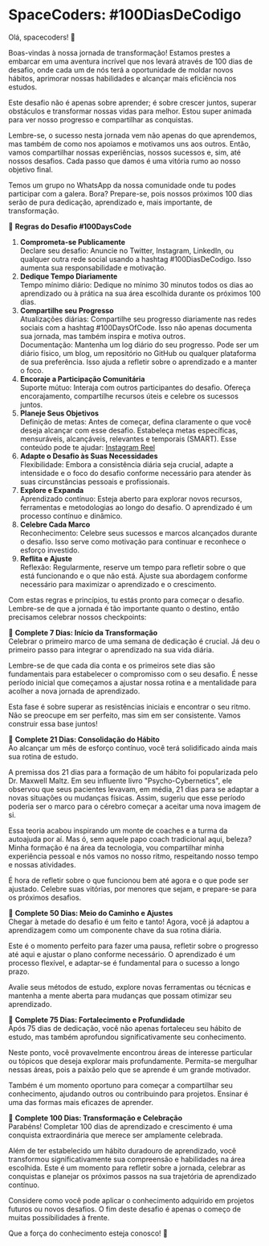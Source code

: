 # SpaceCoders: #100DiasDeCodigo

Olá, spacecoders! 🖖

Boas-vindas à nossa jornada de transformação! Estamos prestes a embarcar em uma aventura incrível que nos levará através de 100 dias de desafio, onde cada um de nós terá a oportunidade de moldar novos hábitos, aprimorar nossas habilidades e alcançar mais eficiência nos estudos.

Este desafio não é apenas sobre aprender; é sobre crescer juntos, superar obstáculos e transformar nossas vidas para melhor. Estou super animada para ver nosso progresso e compartilhar as conquistas.

Lembre-se, o sucesso nesta jornada vem não apenas do que aprendemos, mas também de como nos apoiamos e motivamos uns aos outros. Então, vamos compartilhar nossas experiências, nossos sucessos e, sim, até nossos desafios. Cada passo que damos é uma vitória rumo ao nosso objetivo final.

Temos um grupo no WhatsApp da nossa comunidade onde tu podes participar com a galera. Bora? Prepare-se, pois nossos próximos 100 dias serão de pura dedicação, aprendizado e, mais importante, de transformação.

🖖 **Regras do Desafio #100DaysCode**

1. **Comprometa-se Publicamente**  
   Declare seu desafio: Anuncie no Twitter, Instagram, LinkedIn, ou qualquer outra rede social usando a hashtag #100DiasDeCodigo. Isso aumenta sua responsabilidade e motivação.
2. **Dedique Tempo Diariamente**  
   Tempo mínimo diário: Dedique no mínimo 30 minutos todos os dias ao aprendizado ou à prática na sua área escolhida durante os próximos 100 dias.
3. **Compartilhe seu Progresso**  
   Atualizações diárias: Compartilhe seu progresso diariamente nas redes sociais com a hashtag #100DaysOfCode. Isso não apenas documenta sua jornada, mas também inspira e motiva outros.  
   Documentação: Mantenha um log diário do seu progresso. Pode ser um diário físico, um blog, um repositório no GitHub ou qualquer plataforma de sua preferência. Isso ajuda a refletir sobre o aprendizado e a manter o foco.
4. **Encoraje a Participação Comunitária**  
   Suporte mútuo: Interaja com outros participantes do desafio. Ofereça encorajamento, compartilhe recursos úteis e celebre os sucessos juntos.
5. **Planeje Seus Objetivos**  
   Definição de metas: Antes de começar, defina claramente o que você deseja alcançar com esse desafio. Estabeleça metas específicas, mensuráveis, alcançáveis, relevantes e temporais (SMART). Esse conteúdo pode te ajudar: [Instagram Reel](https://www.instagram.com/reel/CzBOpJ1gWid/)
6. **Adapte o Desafio às Suas Necessidades**  
   Flexibilidade: Embora a consistência diária seja crucial, adapte a intensidade e o foco do desafio conforme necessário para atender às suas circunstâncias pessoais e profissionais.
7. **Explore e Expanda**  
   Aprendizado contínuo: Esteja aberto para explorar novos recursos, ferramentas e metodologias ao longo do desafio. O aprendizado é um processo contínuo e dinâmico.
8. **Celebre Cada Marco**  
   Reconhecimento: Celebre seus sucessos e marcos alcançados durante o desafio. Isso serve como motivação para continuar e reconhece o esforço investido.
9. **Reflita e Ajuste**  
   Reflexão: Regularmente, reserve um tempo para refletir sobre o que está funcionando e o que não está. Ajuste sua abordagem conforme necessário para maximizar o aprendizado e o crescimento.

Com estas regras e princípios, tu estás pronto para começar o desafio. Lembre-se de que a jornada é tão importante quanto o destino, então precisamos celebrar nossos checkpoints:

🚩 **Complete 7 Dias: Início da Transformação**  
Celebrar o primeiro marco de uma semana de dedicação é crucial. Já deu o primeiro passo para integrar o aprendizado na sua vida diária.

Lembre-se de que cada dia conta e os primeiros sete dias são fundamentais para estabelecer o compromisso com o seu desafio. É nesse período inicial que começamos a ajustar nossa rotina e a mentalidade para acolher a nova jornada de aprendizado.

Esta fase é sobre superar as resistências iniciais e encontrar o seu ritmo. Não se preocupe em ser perfeito, mas sim em ser consistente. Vamos construir essa base juntos!

🚩 **Complete 21 Dias: Consolidação do Hábito**  
Ao alcançar um mês de esforço contínuo, você terá solidificado ainda mais sua rotina de estudo.

A premissa dos 21 dias para a formação de um hábito foi popularizada pelo Dr. Maxwell Maltz. Em seu influente livro "Psycho-Cybernetics", ele observou que seus pacientes levavam, em média, 21 dias para se adaptar a novas situações ou mudanças físicas. Assim, sugeriu que esse período poderia ser o marco para o cérebro começar a aceitar uma nova imagem de si.

Essa teoria acabou inspirando um monte de coaches e a turma da autoajuda por aí. Mas ó, sem aquele papo coach tradicional aqui, beleza? Minha formação é na área da tecnologia, vou compartilhar minha experiência pessoal e nós vamos no nosso ritmo, respeitando nosso tempo e nossas atividades.

É hora de refletir sobre o que funcionou bem até agora e o que pode ser ajustado. Celebre suas vitórias, por menores que sejam, e prepare-se para os próximos desafios.

🚩 **Complete 50 Dias: Meio do Caminho e Ajustes**  
Chegar à metade do desafio é um feito e tanto! Agora, você já adaptou a aprendizagem como um componente chave da sua rotina diária.

Este é o momento perfeito para fazer uma pausa, refletir sobre o progresso até aqui e ajustar o plano conforme necessário. O aprendizado é um processo flexível, e adaptar-se é fundamental para o sucesso a longo prazo.

Avalie seus métodos de estudo, explore novas ferramentas ou técnicas e mantenha a mente aberta para mudanças que possam otimizar seu aprendizado.

🚩 **Complete 75 Dias: Fortalecimento e Profundidade**  
Após 75 dias de dedicação, você não apenas fortaleceu seu hábito de estudo, mas também aprofundou significativamente seu conhecimento.

Neste ponto, você provavelmente encontrou áreas de interesse particular ou tópicos que deseja explorar mais profundamente. Permita-se mergulhar nessas áreas, pois a paixão pelo que se aprende é um grande motivador.

Também é um momento oportuno para começar a compartilhar seu conhecimento, ajudando outros ou contribuindo para projetos. Ensinar é uma das formas mais eficazes de aprender.

🚩 **Complete 100 Dias: Transformação e Celebração**  
Parabéns! Completar 100 dias de aprendizado e crescimento é uma conquista extraordinária que merece ser amplamente celebrada.

Além de ter estabelecido um hábito duradouro de aprendizado, você transformou significativamente sua compreensão e habilidades na área escolhida. Este é um momento para refletir sobre a jornada, celebrar as conquistas e planejar os próximos passos na sua trajetória de aprendizado contínuo.

Considere como você pode aplicar o conhecimento adquirido em projetos futuros ou novos desafios. O fim deste desafio é apenas o começo de muitas possibilidades à frente.

Que a força do conhecimento esteja conosco! 🖖
